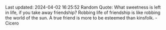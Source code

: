 Last updated: 2024-04-02 16:25:52
Random Quote: What sweetness is left in life, if you take away friendship? Robbing life of friendship is like robbing the world of the sun. A true friend is more to be esteemed than kinsfolk. - Cicero